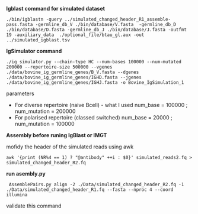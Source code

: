 **Igblast command for simulated dataset**

`./bin/igblastn -query ../simulated_changed_header_R1_assemble-pass.fasta -germline_db_V ./bin/database/V.fasta 
-germline_db_D ./bin/database/D.fasta -germline_db_J ./bin/database/J.fasta -outfmt 19 -auxiliary_data 
./optional_file/btau_gl.aux -out ../simulated_igblast.tsv`

**IgSimulator command**

` ./ig_simulator.py --chain-type HC --num-bases 100000 --num-mutated 200000 --repertoire-size 500000 --vgenes ./data/bovine_ig_germline_genes/B_V.fasta --dgenes ./data/bovine_ig_germline_genes/IGHD.fasta --jgenes ./data/bovine_ig_germline_genes/IGHJ.fasta -o Bovine_IgSimulation_1 `

parameters
* For diverse repertoire (naive Bcell) - what I used
  num_base = 100000 ; num_mutation = 200000
* For polarised repertoire (classed switched)
  num_base = 20000 ; num_mutation = 100000

**Assembly before runing IgBlast or IMGT**

mofidy the header of the simulated reads using awk 

`awk '{print (NR%4 == 1) ? "@antibody" ++i : $0}' simulated_reads2.fq > simulated_changed_header_R2.fq`

**run asembly.py**

` AssemblePairs.py align -2 ./Data/simulated_changed_header_R2.fq -1 ./Data/simulated_changed_header_R1.fq --fasta --nproc 4 --coord illumina`

validate this command


